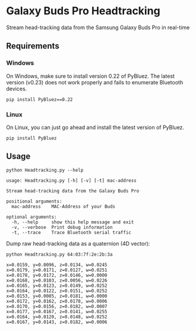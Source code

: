 # Galaxy Buds Pro Headtracking
Stream head-tracking data from the Samsung Galaxy Buds Pro in real-time

## Requirements

### Windows

On Windows, make sure to install version 0.22 of PyBluez.
The latest version (v0.23) does not work properly and fails to enumerate Bluetooth devices.
```
pip install PyBluez==0.22
```

### Linux

On Linux, you can just go ahead and install the latest version of PyBluez.
```
pip install PyBluez
```

## Usage
```
python Headtracking.py --help
```
```
usage: Headtracking.py [-h] [-v] [-t] mac-address

Stream head-tracking data from the Galaxy Buds Pro

positional arguments:
  mac-address    MAC-Address of your Buds

optional arguments:
  -h, --help     show this help message and exit
  -v, --verbose  Print debug information
  -t, --trace    Trace Bluetooth serial traffic

```
Dump raw head-tracking data as a quaternion (4D vector):
```
python Headtracking.py 64:03:7f:2e:2b:3a
```
```
x=0.0159, y=0.0096, z=0.0134, w=0.0245
x=0.0179, y=0.0171, z=0.0127, w=0.0251
x=0.0178, y=0.0172, z=0.0146, w=0.0000
x=0.0168, y=0.0103, z=0.0056, w=0.0226
x=0.0165, y=0.0123, z=0.0149, w=0.0252
x=0.0164, y=0.0122, z=0.0151, w=0.0252
x=0.0153, y=0.0085, z=0.0181, w=0.0000
x=0.0172, y=0.0162, z=0.0178, w=0.0006
x=0.0170, y=0.0156, z=0.0182, w=0.0007
x=0.0177, y=0.0167, z=0.0141, w=0.0255
x=0.0164, y=0.0120, z=0.0148, w=0.0252
x=0.0167, y=0.0143, z=0.0182, w=0.0006
```
